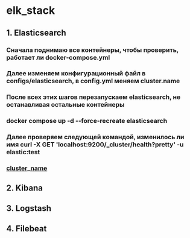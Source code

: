 # elk_stack
## 1. Elasticsearch
### Сначала поднимаю все контейнеры, чтобы проверить, работает ли docker-compose.yml 
### Далее изменяем конфигурационный файл в configs/elasticsearch, в config.yml меняем cluster.name
### После всех этих шагов перезапускаем elasticsearch, не останавливая остальные контейнеры
### docker compose up -d --force-recreate elasticsearch
### Далее проверяем следующей командой, изменилось ли имя curl -X GET 'localhost:9200/_cluster/health?pretty' -u elastic:test
### [cluster_name](image/elasticsearch_config_1.png)
## 2. Kibana

## 3. Logstash

## 4. Filebeat
